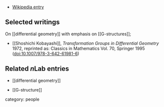 
* [Wikipedia entry](http://en.wikipedia.org/wiki/Shoshichi_Kobayashi)

## Selected writings

On [[differential geometry]] with emphasis on [[G-structures]];

* [[Shoshichi Kobayashi]], _Transformation Groups in Differential Geometry_ 1972, reprinted as: Classics in Mathematics Vol. 70, Springer 1995 ([doi:10.1007/978-3-642-61981-6](https://link.springer.com/book/10.1007/978-3-642-61981-6))


## Related $n$Lab entries

* [[differential geometry]]

* [[G-structure]]

category: people
